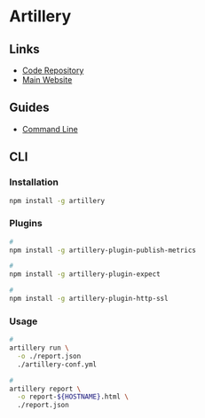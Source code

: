 # Artillery

<!--
https://github.com/k8-proxy-glacier/k8-traffic-generator/tree/master/upwork-devs/faisal-adnan/Artillery
https://github.com/subratamazumder/covid19/tree/042e2317a47c25c37476ec283c9ccfee21d48c99/backend-app/data-viewer
-->

## Links

- [Code Repository](https://github.com/artilleryio/artillery)
- [Main Website](https://artillery.io)

## Guides

- [Command Line](https://artillery.io/docs/guides/guides/command-line.html)

## CLI

### Installation

```sh
npm install -g artillery
```

### Plugins

```sh
#
npm install -g artillery-plugin-publish-metrics

#
npm install -g artillery-plugin-expect

#
npm install -g artillery-plugin-http-ssl
```

### Usage

```sh
#
artillery run \
  -o ./report.json
  ./artillery-conf.yml

#
artillery report \
  -o report-${HOSTNAME}.html \
  ./report.json
```
